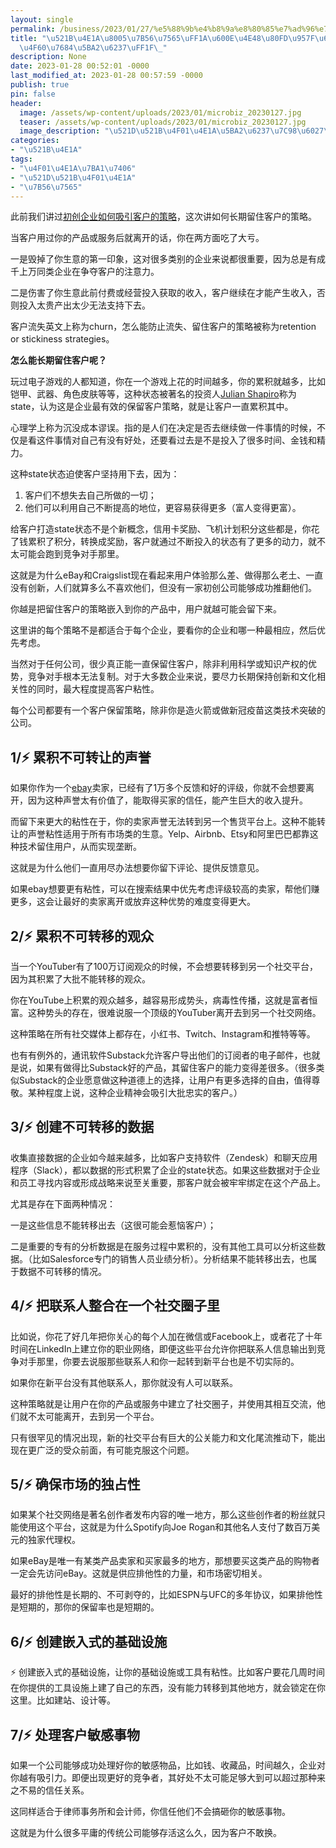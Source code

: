 ```yaml
---
layout: single
permalink: /business/2023/01/27/%e5%88%9b%e4%b8%9a%e8%80%85%e7%ad%96%e7%95%a5%ef%bc%9a%e6%80%8e%e4%b9%88%e8%83%bd%e9%95%bf%e6%9c%9f%e7%95%99%e4%bd%8f%e4%bd%a0%e7%9a%84%e5%ae%a2%e6%88%b7%ef%bc%9f/
title: "\u521B\u4E1A\u8005\u7B56\u7565\uFF1A\u600E\u4E48\u80FD\u957F\u671F\u7559\u4F4F\
  \u4F60\u7684\u5BA2\u6237\uFF1F\_"
description: None
date: 2023-01-28 00:52:01 -0000
last_modified_at: 2023-01-28 00:57:59 -0000
publish: true
pin: false
header:
  image: /assets/wp-content/uploads/2023/01/microbiz_20230127.jpg
  teaser: /assets/wp-content/uploads/2023/01/microbiz_20230127.jpg
  image_description: "\u521D\u521B\u4F01\u4E1A\u5BA2\u6237\u7C98\u6027\u7B56\u7565"
categories:
- "\u521B\u4E1A"
tags:
- "\u4F01\u4E1A\u7BA1\u7406"
- "\u521D\u521B\u4F01\u4E1A"
- "\u7B56\u7565"
---
```

此前我们讲过[初创企业如何吸引客户的策略](https://aswebuild.com/business/2023/01/18/%e8%af%a6%e8%a7%a3%e5%88%9d%e5%88%9b%e5%85%ac%e5%8f%b8%e5%90%b8%e5%bc%95%e5%ae%a2%e6%88%b7%e7%9a%84%e4%b8%8a%e4%b8%8a%e7%ad%96%ef%bc%9aproduct-led-acquisition/)，这次讲如何长期留住客户的策略。

当客户用过你的产品或服务后就离开的话，你在两方面吃了大亏。

一是毁掉了你生意的第一印象，这对很多类别的企业来说都很重要，因为总是有成千上万同类企业在争夺客户的注意力。

二是伤害了你生意此前付费或经营投入获取的收入，客户继续在才能产生收入，否则投入太贵产出太少无法支持下去。

客户流失英文上称为churn，怎么能防止流失、留住客户的策略被称为retention or stickiness strategies。

**怎么能长期留住客户呢？**

玩过电子游戏的人都知道，你在一个游戏上花的时间越多，你的累积就越多，比如铠甲、武器、角色皮肤等等，这种状态被著名的投资人[Julian Shapiro](https://www.julian.com)称为state，认为这是企业最有效的保留客户策略，就是让客户一直累积其中。

心理学上称为沉没成本谬误。指的是人们在决定是否去继续做一件事情的时候，不仅是看这件事情对自己有没有好处，还要看过去是不是投入了很多时间、金钱和精力。

这种state状态迫使客户坚持用下去，因为：

  1. 客户们不想失去自己所做的一切；
  2. 他们可以利用自己不断提高的地位，更容易获得更多（富人变得更富）。

给客户打造state状态不是个新概念，信用卡奖励、飞机计划积分这些都是，你花了钱累积了积分，转换成奖励，客户就通过不断投入的状态有了更多的动力，就不太可能会跑到竞争对手那里。

这就是为什么eBay和Craigslist现在看起来用户体验那么差、做得那么老土、一直没有创新，人们就算多么不喜欢他们，但没有一家初创公司能够成功推翻他们。

你越是把留住客户的策略嵌入到你的产品中，用户就越可能会留下来。

这里讲的每个策略不是都适合于每个企业，要看你的企业和哪一种最相应，然后优先考虑。

当然对于任何公司，很少真正能一直保留住客户，除非利用科学或知识产权的优势，竞争对手根本无法复制。对于大多数企业来说，要尽力长期保持创新和文化相关性的同时，最大程度提高客户粘性。

每个公司都要有一个客户保留策略，除非你是造火箭或做新冠疫苗这类技术突破的公司。

## 1/⚡ 累积不可转让的声誉

如果你作为一个[ebay](https://www.ebay.com)卖家，已经有了1万多个反馈和好的评级，你就不会想要离开，因为这种声誉太有价值了，能取得买家的信任，能产生巨大的收入提升。

而留下来更大的粘性在于，你的卖家声誉无法转到另一个售货平台上。这种不能转让的声誉粘性适用于所有市场类的生意。Yelp、Airbnb、Etsy和阿里巴巴都靠这种技术留住用户，从而实现垄断。

这就是为什么他们一直用尽办法想要你留下评论、提供反馈意见。

如果ebay想要更有粘性，可以在搜索结果中优先考虑评级较高的卖家，帮他们赚更多，这会让最好的卖家离开或放弃这种优势的难度变得更大。

## 2/⚡ 累积不可转移的观众

当一个YouTuber有了100万订阅观众的时候，不会想要转移到另一个社交平台，因为其积累了大批不能转移的观众。

你在YouTube上积累的观众越多，越容易形成势头，病毒性传播，这就是富者恒富。这种势头的存在，很难说服一个顶级的YouTuber离开去到另一个社交网络。

这种策略在所有社交媒体上都存在，小红书、Twitch、Instagram和推特等等。

也有有例外的，通讯软件Substack允许客户导出他们的订阅者的电子邮件，也就是说，如果有做得比Substack好的产品，其留住客户的能力变得差很多。（很多类似Substack的企业愿意做这种道德上的选择，让用户有更多选择的自由，值得尊敬。某种程度上说，这种企业精神会吸引大批忠实的客户。）

## 3/⚡ 创建不可转移的数据

收集直接数据的企业如今越来越多，比如客户支持软件（Zendesk）和聊天应用程序（Slack），都以数据的形式积累了企业的state状态。如果这些数据对于企业和员工寻找内容或形成战略来说至关重要，那客户就会被牢牢绑定在这个产品上。

尤其是存在下面两种情况：

一是这些信息不能转移出去（这很可能会惹恼客户）；

二是重要的专有的分析数据是在服务过程中累积的，没有其他工具可以分析这些数据。（比如Salesforce专门的销售人员业绩分析）。分析结果不能转移出去，也属于数据不可转移的情况。

## 4/⚡ 把联系人整合在一个社交圈子里

比如说，你花了好几年把你关心的每个人加在微信或Facebook上，或者花了十年时间在LinkedIn上建立你的职业网络，即便这些平台允许你把联系人信息输出到竞争对手那里，你要去说服那些联系人和你一起转到新平台也是不切实际的。

如果你在新平台没有其他联系人，那你就没有人可以联系。

这种策略就是让用户在你的产品或服务中建立了社交圈子，并使用其相互交流，他们就不太可能离开，去到另一个平台。

只有很罕见的情况出现，新的社交平台有巨大的公关能力和文化尾流推动下，能出现在更广泛的受众前面，有可能克服这个问题。

## 5/⚡ 确保市场的独占性

如果某个社交网络是著名创作者发布内容的唯一地方，那么这些创作者的粉丝就只能使用这个平台，这就是为什么Spotify向Joe Rogan和其他名人支付了数百万美元的独家代理权。

如果eBay是唯一有某类产品卖家和买家最多的地方，那想要买这类产品的购物者一定会先访问eBay。这就是供应排他性的力量，和市场密切相关。

最好的排他性是长期的、不可剥夺的，比如ESPN与UFC的多年协议，如果排他性是短期的，那你的保留率也是短期的。

## 6/⚡ 创建嵌入式的基础设施

⚡ 创建嵌入式的基础设施，让你的基础设施或工具有粘性。比如客户要花几周时间在你提供的工具设施上建了自己的东西，没有能力转移到其他地方，就会锁定在你这里。比如建站、设计等。

## 7/⚡ 处理客户敏感事物

如果一个公司能够成功处理好你的敏感物品，比如钱、收藏品，时间越久，企业对你越有吸引力。即便出现更好的竞争者，其好处不太可能足够大到可以超过那种来之不易的信任关系。

这同样适合于律师事务所和会计师，你信任他们不会搞砸你的敏感事物。

这就是为什么很多平庸的传统公司能够存活这么久，因为客户不敢换。
